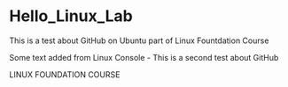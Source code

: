 # Hello_Linux_Lab
This is a test about GitHub on Ubuntu part of Linux Fountdation Course

Some text added from Linux Console - This is a second test about GitHub

LINUX FOUNDATION COURSE

